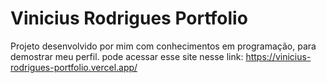 # Vinicius Rodrigues Portfolio
Projeto desenvolvido por mim com conhecimentos em programação, para demostrar meu perfil.
pode acessar esse site nesse link: https://vinicius-rodrigues-portfolio.vercel.app/
